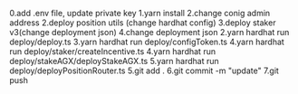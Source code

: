 0.add .env file, update private key
1.yarn install
2.change conig admin address
2.deploy position utils (change hardhat config)
3.deploy staker v3(change deployment json)
4.change deployment json
2.yarn hardhat run deploy/deploy.ts
3.yarn hardhat run deploy/configToken.ts
4.yarn hardhat run deploy/staker/createIncentive.ts
4.yarn hardhat run deploy/stakeAGX/deployStakeAGX.ts
5.yarn hardhat run deploy/deployPositionRouter.ts
5.git add . 
6.git commit -m "update" 
7.git push